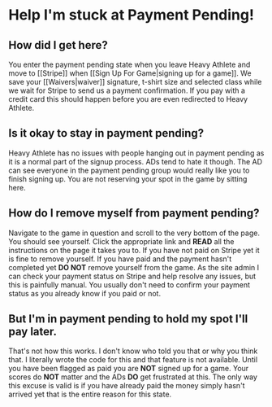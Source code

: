 # Help I'm stuck at Payment Pending!

## How did I get here?

You enter the payment pending state when you leave Heavy Athlete and move to [[Stripe]] when [[Sign Up For Game|signing up for a game]]. We save your [[Waivers|waiver]] signature, t-shirt size and selected class while we wait for Stripe to send us a payment confirmation. If you pay with a credit card this should happen before you are even redirected to Heavy Athlete.

## Is it okay to stay in payment pending?

Heavy Athlete has no issues with people hanging out in payment pending as it is a normal part of the signup process. ADs tend to hate it though. The AD can see everyone in the payment pending group would really like you to finish signing up. You are not reserving your spot in the game by sitting here.

## How do I remove myself from payment pending?

Navigate to the game in question and scroll to the very bottom of the page. You should see yourself. Click the appropriate link and **READ** all the instructions on the page it takes you to. If you have not paid on Stripe yet it is fine to remove yourself. If you have paid and the payment hasn't completed yet **DO NOT** remove yourself from the game. As the site admin I can check your payment status on Stripe and help resolve any issues, but this is painfully manual. You usually don't need to confirm your payment status as you already know if you paid or not. 

## But I'm in payment pending to hold my spot I'll pay later.

That's not how this works. I don't know who told you that or why you think that. I literally wrote the code for this and that feature is not available. Until you have been flagged as paid you are **NOT** signed up for a game. Your scores do **NOT** matter and the ADs **DO** get frustrated at this. The only way this excuse is valid is if you have already paid the money simply hasn't arrived yet that is the entire reason for this state. 